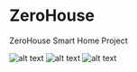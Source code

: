 # ZeroHouse
ZeroHouse Smart Home Project

![alt text](https://cdn.discordapp.com/attachments/710557993888120892/966049850175156264/unknown.png)
![alt text](https://cdn.discordapp.com/attachments/710557993888120892/966050085236539402/unknown.png)
![alt text](https://cdn.discordapp.com/attachments/710557993888120892/966049942542123108/unknown.png)

